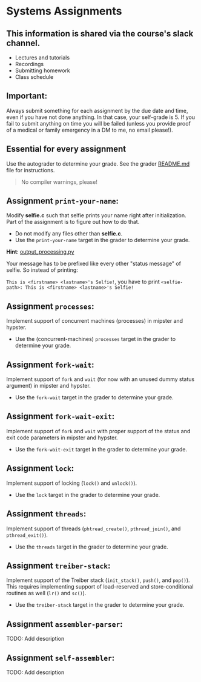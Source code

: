 # Systems Assignments

## This information is shared via the course's slack channel.

- Lectures and tutorials
- Recordings
- Submitting homework
- Class schedule

## Important:

Always submit something for each assignment by the due date and time, even if you have not done anything. In that case, your self-grade is 5. If you fail to submit anything on time you will be failed (unless you provide proof of a medical or family emergency in a DM to me, no email please!).

## Essential for every assignment

Use the autograder to determine your grade. See the grader [README.md](https://github.com/cksystemsteaching/selfie/blob/master/grader/README.md) file for instructions.

> No compiler warnings, please!

## Assignment `print-your-name`:

Modify **selfie.c** such that selfie prints your name right after initialization.
Part of the assignment is to figure out how to do that.

- Do not modify any files other than **selfie.c**.
- Use the `print-your-name` target in the grader to determine your grade.

**Hint**: [output_processing.py](https://github.com/cksystemsteaching/selfie/blob/e5b752478f774a384ab6ebd382acc6bdad0ea5df/grader/lib/output_processing.py#L8)

Your message has to be prefixed like every other "status message" of selfie.
So instead of printing:

`This is <firstname> <lastname>'s Selfie!`, you have to print `<selfie-path>: This is <firstname> <lastname>'s Selfie!`



## Assignment `processes`:

Implement support of concurrent machines (processes) in mipster and hypster.

- Use the (concurrent-machines) `processes` target in the grader to determine your grade.



## Assignment `fork-wait`:

Implement support of `fork` and `wait` (for now with an unused dummy status argument) in mipster and hypster.

- Use the `fork-wait` target in the grader to determine your grade.



## Assignment `fork-wait-exit`:

Implement support of `fork` and `wait` with proper support of the status and exit code parameters in mipster and hypster.

- Use the `fork-wait-exit` target in the grader to determine your grade.



## Assignment `lock`:

Implement support of locking (`lock()` and `unlock()`).

- Use the `lock` target in the grader to determine your grade.



## Assignment `threads`:

Implement support of threads (`phtread_create()`, `pthread_join()`, and `pthread_exit()`).

- Use the `threads` target in the grader to determine your grade.



## Assignment `treiber-stack`:

Implement support of the Treiber stack (`init_stack()`, `push()`, and `pop()`). This requires implementing support of load-reserved and store-conditional routines as well (`lr()` and `sc()`).

- Use the `treiber-stack` target in the grader to determine your grade.

## Assignment `assembler-parser`:

TODO: Add description

## Assignment `self-assembler`:

TODO: Add description
